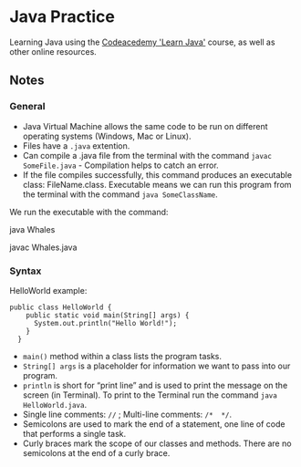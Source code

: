 # Java Practice 

Learning Java using the [Codeacedemy 'Learn Java'](https://www.codecademy.com/learn/learn-java) course, as well as other online resources. 

## Notes

### General 

- Java Virtual Machine allows the same code to be run on different operating systems (Windows, Mac or Linux). 
- Files have a ```.java``` extention. 
- Can compile a .java file from the terminal with the command ```javac SomeFile.java``` - Compilation helps to catch an error. 
- If the file compiles successfully, this command produces an executable class: FileName.class. Executable means we can run this program from the terminal with the command ```java SomeClassName```.

We run the executable with the command:

java Whales

javac Whales.java

### Syntax

HelloWorld example:
```
public class HelloWorld {
    public static void main(String[] args) {
      System.out.println("Hello World!");
    }
  }
```
- ```main()``` method within a class lists the program tasks.
- ```String[] args``` is a placeholder for information we want to pass into our program.
- ```println``` is short for “print line” and is used to print the message on the screen (in Terminal). To print to the Terminal run the command ```java HelloWorld.java```. 
- Single line comments: ```//``` ; Multi-line comments: ```/*  */```.
- Semicolons are used to mark the end of a statement, one line of code that performs a single task.
- Curly braces mark the scope of our classes and methods. There are no semicolons at the end of a curly brace.   
